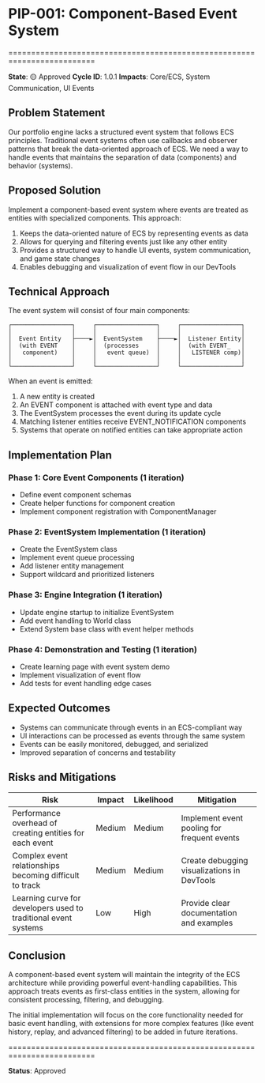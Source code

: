 # PIP-001: Component-Based Event System
=========================================================================

**State**: 🟡 Approved
**Cycle ID**: 1.0.1
**Impacts**: Core/ECS, System Communication, UI Events

## Problem Statement
Our portfolio engine lacks a structured event system that follows ECS principles. Traditional event systems often use callbacks and observer patterns that break the data-oriented approach of ECS. We need a way to handle events that maintains the separation of data (components) and behavior (systems).

## Proposed Solution
Implement a component-based event system where events are treated as entities with specialized components. This approach:

1. Keeps the data-oriented nature of ECS by representing events as data
2. Allows for querying and filtering events just like any other entity
3. Provides a structured way to handle UI events, system communication, and game state changes
4. Enables debugging and visualization of event flow in our DevTools

## Technical Approach
The event system will consist of four main components:

```ascii
┌─────────────────┐     ┌─────────────────┐     ┌─────────────────┐
│                 │     │                 │     │                 │
│  Event Entity   ├────►│  EventSystem    ├────►│  Listener Entity│
│  (with EVENT    │     │  (processes     │     │  (with EVENT_   │
│   component)    │     │   event queue)  │     │   LISTENER comp)│
│                 │     │                 │     │                 │
└─────────────────┘     └─────────────────┘     └─────────────────┘
```

When an event is emitted:
1. A new entity is created
2. An EVENT component is attached with event type and data
3. The EventSystem processes the event during its update cycle
4. Matching listener entities receive EVENT_NOTIFICATION components
5. Systems that operate on notified entities can take appropriate action

## Implementation Plan

### Phase 1: Core Event Components (1 iteration)
- Define event component schemas
- Create helper functions for component creation
- Implement component registration with ComponentManager

### Phase 2: EventSystem Implementation (1 iteration)
- Create the EventSystem class
- Implement event queue processing
- Add listener entity management
- Support wildcard and prioritized listeners

### Phase 3: Engine Integration (1 iteration)
- Update engine startup to initialize EventSystem 
- Add event handling to World class
- Extend System base class with event helper methods

### Phase 4: Demonstration and Testing (1 iteration)
- Create learning page with event system demo
- Implement visualization of event flow
- Add tests for event handling edge cases

## Expected Outcomes
- Systems can communicate through events in an ECS-compliant way
- UI interactions can be processed as events through the same system
- Events can be easily monitored, debugged, and serialized
- Improved separation of concerns and testability

## Risks and Mitigations

| Risk | Impact | Likelihood | Mitigation |
|------|--------|------------|------------|
| Performance overhead of creating entities for each event | Medium | Medium | Implement event pooling for frequent events |
| Complex event relationships becoming difficult to track | Medium | Medium | Create debugging visualizations in DevTools |
| Learning curve for developers used to traditional event systems | Low | High | Provide clear documentation and examples |

## Conclusion
A component-based event system will maintain the integrity of the ECS architecture while providing powerful event-handling capabilities. This approach treats events as first-class entities in the system, allowing for consistent processing, filtering, and debugging.

The initial implementation will focus on the core functionality needed for basic event handling, with extensions for more complex features (like event history, replay, and advanced filtering) to be added in future iterations.

=========================================================================

**Status**: Approved